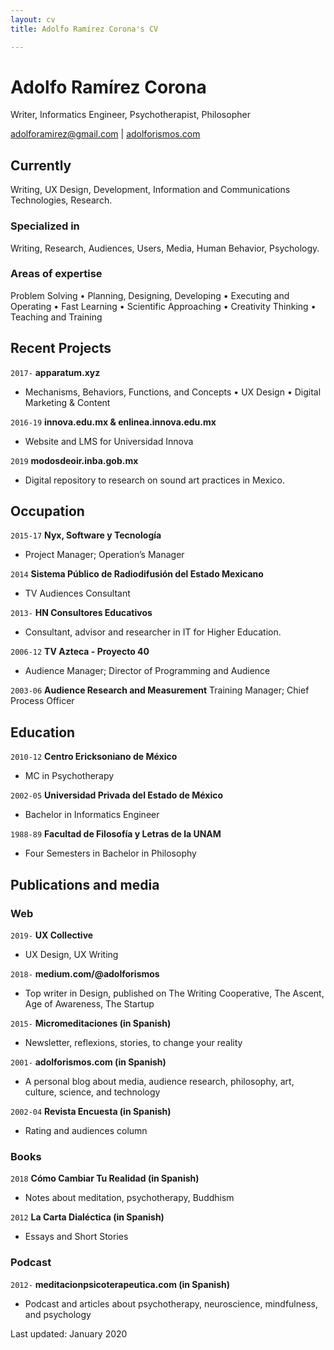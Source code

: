 ```yaml
---
layout: cv
title: Adolfo Ramírez Corona's CV

---
```

# Adolfo Ramírez Corona

Writer, Informatics Engineer, Psychotherapist, Philosopher

<div id="webaddress">
<a href="adolforamirez@gmail.com">adolforamirez@gmail.com</a>
| <a href="https://adolforismos.com">adolforismos.com</a>
</div>

## Currently

Writing, UX Design, Development, Information and Communications Technologies, Research.

### Specialized in

Writing, Research, Audiences, Users, Media, Human Behavior, Psychology.

### Areas of expertise

Problem Solving • Planning, Designing, Developing • Executing and Operating • Fast Learning • Scientific Approaching • Creativity Thinking • Teaching and Training

## Recent Projects

`2017-`
**apparatum.xyz**

* Mechanisms, Behaviors, Functions, and Concepts • UX Design • Digital Marketing & Content

`2016-19`
**innova.edu.mx & enlinea.innova.edu.mx**

* Website and LMS for Universidad Innova

`2019`
**modosdeoir.inba.gob.mx**

* Digital repository to research on sound art practices in Mexico.

## Occupation

`2015-17`
**Nyx, Software y Tecnología**

* Project Manager; Operation’s Manager

`2014`
**Sistema Público de Radiodifusión del Estado Mexicano**

* TV Audiences Consultant

`2013-`
**HN Consultores Educativos**

* Consultant, advisor and researcher in IT for Higher Education.

`2006-12`
**TV Azteca - Proyecto 40**

* Audience Manager; Director of Programming and Audience

`2003-06`
**Audience Research and Measurement**
Training  Manager; Chief Process Officer

## Education

`2010-12`
**Centro Ericksoniano de México**

* MC in Psychotherapy

`2002-05`
**Universidad Privada del Estado de México**

* Bachelor in Informatics Engineer

`1988-89`
**Facultad de Filosofía y Letras de la UNAM**

* Four Semesters in  Bachelor in Philosophy

## Publications and media

### Web

`2019-`
**UX Collective**

* UX Design, UX Writing

`2018-`
**medium.com/@adolforismos**

* Top writer in Design, published on The Writing Cooperative, The Ascent, Age of Awareness, The Startup

`2015-`
**Micromeditaciones (in Spanish)**

* Newsletter, reflexions, stories, to change your reality

`2001-`
**adolforismos.com (in Spanish)**

* A personal blog about media, audience research, philosophy, art, culture, science, and technology

`2002-04`
**Revista Encuesta (in Spanish)**

* Rating and audiences column

### Books

`2018` **Cómo Cambiar Tu Realidad (in Spanish)**

* Notes about meditation, psychotherapy, Buddhism

`2012`
**La Carta Dialéctica (in Spanish)**

* Essays and Short Stories

### Podcast

`2012-`
**meditacionpsicoterapeutica.com (in Spanish)**

* Podcast and articles about psychotherapy, neuroscience, mindfulness, and psychology

<!-- ### Footer -->
<div id="webaddress">
Last updated: January 2020

</div>